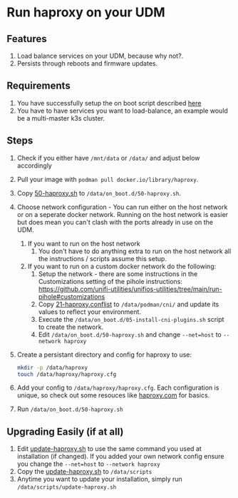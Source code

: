 # Run haproxy on your UDM

## Features

1. Load balance services on your UDM, because why not?.
2. Persists through reboots and firmware updates.

## Requirements

1. You have successfully setup the on boot script described [here](https://github.com/unifi-utilities/unifios-utilities/tree/main/on-boot-script)
2. You have to have services you want to load-balance, an example would be a multi-master k3s cluster.

## Steps

1. Check if you either have `/mnt/data` or `/data/` and adjust below accordingly
2. Pull your image with `podman pull docker.io/library/haproxy`.
3. Copy [50-haproxy.sh](./50-haproxy.sh) to `/data/on_boot.d/50-haproxy.sh`.
4. Choose network configuration - You can run either on the host network or on a seperate docker network. Running on the host network is easier but does mean you can't clash with the ports already in use on the UDM.
   1. If you want to run on the host network
      1. You don't have to do anything extra to run on the host network all the instructions / scripts assume this setup.
   2. If you want to run on a custom docker network do the following:
      1. Setup the network - there are some instructions in the Customizations setting of the pihole instructions: https://github.com/unifi-utilities/unifios-utilities/tree/main/run-pihole#customizations
      2. Copy [21-haproxy.conflist](./21-haproxy.conflist) to `/data/podman/cni/` and update its values to reflect your environment.
      3. Execute the `/data/on_boot.d/05-install-cni-plugins.sh` script to create the network.
      4. Edit `/data/on_boot.d/50-haproxy.sh` and change `--net=host` to `--network haproxy`
5. Create a persistant directory and config for haproxy to use:

   ```sh
   mkdir -p /data/haproxy
   touch /data/haproxy/haproxy.cfg
   ```

6. Add your config to `/data/haproxy/haproxy.cfg`. Each configuration is unique, so check out some resouces like [haproxy.com](https://www.haproxy.com/documentation/hapee/latest/configuration/config-sections/) for basics.
7. Run `/data/on_boot.d/50-haproxy.sh`

## Upgrading Easily (if at all)

1. Edit [update-haproxy.sh](./update-haproxy.sh) to use the same command you used at installation (if changed). If you added your own network config ensure you change the `--net=host` to `--network haproxy`
2. Copy the [update-haproxy.sh](./update-haproxy.sh) to `/data/scripts`
3. Anytime you want to update your installation, simply run `/data/scripts/update-haproxy.sh`
